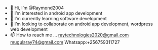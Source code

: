 - 👋 Hi, I’m @Raymond2004
- 👀 I’m interested in android app development
- 🌱 I’m currently learning software development
- 💞️ I’m looking to collaborate on android app development, wordpress web development
- 📫 How to reach me ...
raytechnologies2020@gmail.com
mugularay74@gmail.com
Whatsapp:+256759311727

<!---
Raymond2004/Raymond2004 is a ✨ special ✨ repository because its `README.md` (this file) appears on your GitHub profile.
You can click the Preview link to take a look at your changes.
--->
